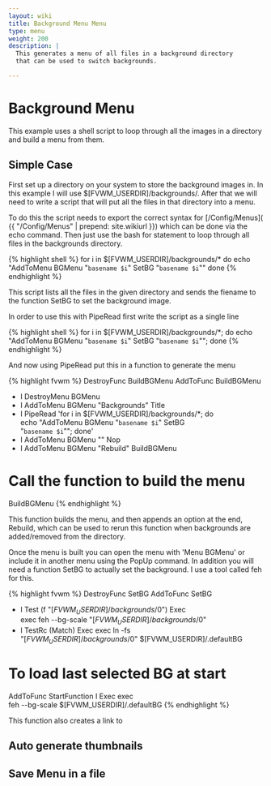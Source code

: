 ```yaml
---
layout: wiki
title: Background Menu Menu
type: menu
weight: 200
description: |
  This generates a menu of all files in a background directory
  that can be used to switch backgrounds.

---
```


# Background Menu

This example uses a shell script to loop through all the images
in a directory and build a menu from them.

## Simple Case

First set up a directory on your system to store the background images
in. In this example I will use $[FVWM_USERDIR]/backgrounds/. After that
we will need to write a script that will put all the files in that
directory into a menu.

To do this the script needs to export the correct syntax for [/Config/Menus](
{{ "/Config/Menus" | prepend: site.wikiurl }}) which can be done via
the echo command. Then just use the bash for statement to loop through
all files in the backgrounds directory.

{% highlight shell %}
for i in $[FVWM_USERDIR]/backgrounds/*
do
  echo "AddToMenu BGMenu \"`basename $i`\" SetBG \"`basename $i`\""
done
{% endhighlight %}

This script lists all the files in the given directory and sends the
fiename to the function SetBG to set the background image.

In order to use this with PipeRead first write the script as a single line

{% highlight shell %}
for i in $[FVWM_USERDIR]/backgrounds/*; do echo "AddToMenu BGMenu \"`basename $i`\" SetBG \"`basename $i`\""; done
{% endhighlight %}

And now using PipeRead put this in a function to generate the menu

{% highlight fvwm %}
DestroyFunc BuildBGMenu
AddToFunc BuildBGMenu
+ I DestroyMenu BGMenu
+ I AddToMenu BGMenu "Backgrounds" Title
+ I PipeRead 'for i in $[FVWM_USERDIR]/backgrounds/*; do \
    echo "AddToMenu BGMenu \"`basename $i`\" SetBG \
    \"`basename $i`\""; done'
+ I AddToMenu BGMenu "" Nop
+ I AddToMenu BGMenu "Rebuild" BuildBGMenu

# Call the function to build the menu
BuildBGMenu
{% endhighlight %}

This function builds the menu, and then appends an option
at the end, Rebuild, which can be used to rerun this function
when backgrounds are added/removed from the directory.

Once the menu is built you can open the menu with 'Menu BGMenu'
or include it in another menu using the PopUp command. In addition
you will need a function SetBG to actually set the background. I use
a tool called feh for this.

{% highlight fvwm %}
DestroyFunc SetBG
AddToFunc SetBG
+ I Test (f "$[FVWM_USERDIR]/backgrounds/$0") Exec \
  exec feh --bg-scale "$[FVWM_USERDIR]/backgrounds/$0"
+ I TestRc (Match) Exec exec ln -fs \
  "$[FVWM_USERDIR]/backgrounds/$0" $[FVWM_USERDIR]/.defaultBG

# To load last selected BG at start
AddToFunc StartFunction I Exec exec \
feh --bg-scale $[FVWM_USERDIR]/.defaultBG
{% endhighlight %}

This function also creates a link to 


## Auto generate thumbnails


## Save Menu in a file

